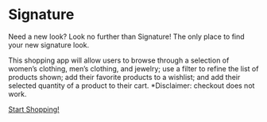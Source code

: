 # Signature
Need a new look? Look no further than Signature! The only place to find your new signature look.

This shopping app will allow users to browse through a selection of women’s clothing, men’s clothing, and jewelry; use a filter to refine the list of products shown; add their favorite products to a wishlist; and add their selected quantity of a product to their cart. 
*Disclaimer: checkout does not work.

[Start Shopping!](https://jinahc.github.io/signature-shopping/)
